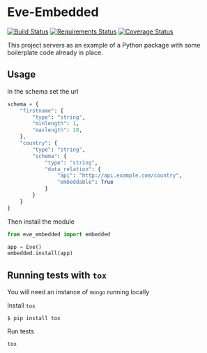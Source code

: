 Eve-Embedded
===========

[![Build Status](https://travis-ci.org/luiscoms/eve-embedded.svg?branch=master)](https://travis-ci.org/luiscoms/eve-embedded)
[![Requirements Status](https://requires.io/github/luiscoms/eve-embedded/requirements.svg?branch=master)](https://requires.io/github/luiscoms/eve-embedded/requirements/?branch=master)
[![Coverage Status](https://coveralls.io/repos/github/luiscoms/eve-embedded/badge.svg?branch=master)](https://coveralls.io/github/luiscoms/eve-embedded?branch=master)

This project servers as an example of a Python package with some boilerplate
code already in place.


Usage
----

In the schema set the url

```python
schema = {
    "firstname": {
        "type": "string",
        "minlength": 1,
        "maxlength": 10,
    },
    "country": {
        "type": "string",
        "schema": {
            "type": "string",
            "data_relation": {
                "api": "http://api.example.com/country",
                "embeddable": True
            }
        }
    }
}
```

Then install the module

```python
from eve_embedded import embedded

app = Eve()
embedded.install(app)
```


Running tests with `tox`
----

You will need an instance of `mongo` running locally

Install `tox`
```
$ pip install tox
```

Run tests

```
tox
```
